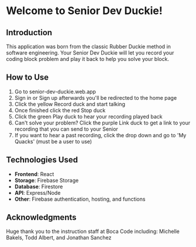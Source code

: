 # Welcome to Senior Dev Duckie!

## Introduction

This application was born from the classic Rubber Duckie method in software engineering. 
Your Senior Dev Duckie will let you record your coding block problem and play it back to help you solve your block. 

## How to Use

1. Go to senior-dev-duckie.web.app
2. Sign in or Sign up afterwards you'll be redirected to the home page
3. Click the yellow Record duck and start talking
4. Once finished click the red Stop duck
5. Click the green Play duck to hear your recording played back
6. Can't solve your problem? Click the purple Link duck to get a link to your recording that you can send to your Senior
7. If you want to hear a past recording, click the drop down and go to 'My Quacks' (must be a user to use)

## Technologies Used

- **Frontend**: React
- **Storage**: Firebase Storage
- **Database**: Firestore
- **API**: Express/Node
- **Other**: Firebase authentication, hosting, and functions

## Acknowledgments

Huge thank you to the instruction staff at Boca Code including: Michelle Bakels, Todd Albert, and  Jonathan Sanchez

